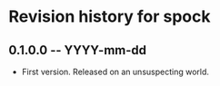 # Revision history for spock

## 0.1.0.0 -- YYYY-mm-dd

* First version. Released on an unsuspecting world.
